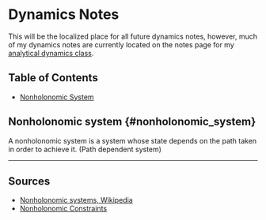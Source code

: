 # Dynamics Notes

This will be the localized place for all future dynamics notes, however,
much of my dynamics notes are currently located on the notes page for my
[analytical dynamics
class](../analytical_dynamics/analytical_dynamics_main.html).

## Table of Contents

- [Nonholonomic System](#nonholonomic_system)

## Nonholonomic system {#nonholonomic_system}

A nonholonomic system is a system whose state depends on the path taken in
order to achieve it. (Path dependent system)

<hr>

## Sources

- [Nonholonomic systems, Wikipedia](https://en.wikipedia.org/wiki/Nonholonomic_system)
- [Nonholonomic Constraints](http://www.ingvet.kau.se/juerfuch/kurs/amek/prst/11_nhco.pdf)
